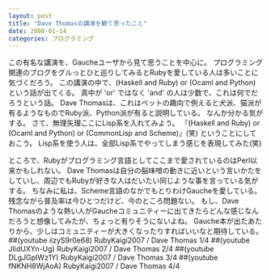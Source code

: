 ```yaml
---
layout: post
title: "Dave Thomasの講演を観て思ったこと"
date: 2008-01-14
categories: プログラミング
---
```

この有名な講演を、Gaucheユーザから見て思うことを中心に。
プログラミング関連のブログをグルっとひと巡りしてみるとRubyを愛している人は多いことに気づくだろう。
この講演の中で、(Haskell and Ruby) or (Ocaml and Python) という話が出てくる。
真中が 'or' ではなく 'and' の人は少数で、これは何でだろうという話。
Dave Thomasは、これはペットの趣向で例えると犬派、猫派が有るようなものでRuby派、Python派が有ると説明している。
なんか分かる気がする。
さて、無理矢理ここにLisp系を入れてみよう。
『(Haskell and Ruby) or (Ocaml and Python) or (CommonLisp and Scheme)』(笑) ということにしておこう。
Lisp系を使う人は、全部Lisp系でやってしまう感じを表現してみた(笑)

ところで、Rubyがプログラミング言語としてここまで愛されているのはPerl以来かもしれない。
Dave Thomasは自分の脳味噌の動きに近いという言いかたをしていし、周辺でもRubyが好きな人はだいたい同じような事を言っている気がする。
ちなみに私は、Scheme言語のなかでもとりわけGaucheを愛している。
残念ながら普及率は今ひとつだけど、今のところ問題ない。
もし、Dave Thomasのような熱い人がGaucheコミュニティーに出てきたらどんな感じなんだろうと想像してみたが、ちょっと有りそうにないよね。
Gauche本が出たあたりから、少しはコミュニティーが大きくなったりすればいいなと期待している。
##(youtube iizyS9r0e68) RubyKaigi2007 / Dave Thomas 1/4
##(youtube JIidUXYn-Ug) RubyKaigi2007 / Dave Thomas 2/4
##(youtube DLgJGpIWz1Y) RubyKaigi2007 / Dave Thomas 3/4
##(youtube fNKNH8WjAoA) RubyKaigi2007 / Dave Thomas 4/4
